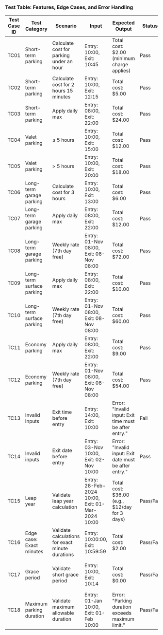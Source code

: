 ### Test Table: **Features, Edge Cases, and Error Handling**

| **Test Case ID** | **Test Category**         | **Scenario**                                     | **Input**                                             | **Expected Output**                                      | **Status**   | **Notes**                                         |
|-------------------|---------------------------|-------------------------------------------------|-------------------------------------------------------|----------------------------------------------------------|--------------|--------------------------------------------------|
| TC01              | Short-term parking       | Calculate cost for parking under an hour        | Entry: 10:00, Exit: 10:45                             | Total cost: $2.00 (minimum charge applies)               | Pass    | Confirm handling of partial hours.               |
| TC02              | Short-term parking       | Calculate cost for 2 hours 15 minutes           | Entry: 10:00, Exit: 12:15                             | Total cost: $5.00                                       | Pass    | Validate additional ½ hour increments.          |
| TC03              | Short-term parking       | Apply daily max                                 | Entry: 08:00, Exit: 22:00                             | Total cost: $24.00                                      | Pass    | Confirm daily maximum logic.                        |
| TC04              | Valet parking            | ≤ 5 hours                                       | Entry: 10:00, Exit: 15:00                             | Total cost: $12.00                                      | Pass    | Validate 5-hour valet rate rule.                |
| TC05              | Valet parking            | > 5 hours                                       | Entry: 10:00, Exit: 20:00                             | Total cost: $18.00                                      | Pass    | Validate full-day valet rate.                   |
| TC06              | Long-term garage parking | Calculate cost for 3 hours                      | Entry: 10:00, Exit: 13:00                             | Total cost: $6.00                                       | Pass    | Confirm hourly charges.                         |
| TC07              | Long-term garage parking | Apply daily max                                 | Entry: 08:00, Exit: 22:00                             | Total cost: $12.00                                      | Pass   | Validate daily maximum logic.                       |
| TC08              | Long-term garage parking | Weekly rate (7th day free)                      | Entry: 01-Nov 08:00, Exit: 08-Nov 08:00               | Total cost: $72.00                                      | Pass    | Confirm free 7th-day application.               |
| TC09              | Long-term surface parking| Apply daily max                                 | Entry: 08:00, Exit: 22:00                             | Total cost: $10.00                                      | Pass    | Validate surface lot daily max logic.           |
| TC10              | Long-term surface parking| Weekly rate (7th day free)                      | Entry: 01-Nov 08:00, Exit: 08-Nov 08:00               | Total cost: $60.00                                      | Pass    | Confirm weekly rate calculation.                |
| TC11              | Economy parking          | Apply daily max                                 | Entry: 08:00, Exit: 22:00                             | Total cost: $9.00                                       | Pass    | Validate economy lot daily maximum.                 |
| TC12              | Economy parking          | Weekly rate (7th day free)                      | Entry: 01-Nov 08:00, Exit: 08-Nov 08:00               | Total cost: $54.00                                      | Pass    | Confirm weekly rate calculation.                |
| TC13              | Invalid inputs           | Exit time before entry                          | Entry: 14:00, Exit: 10:00                             | Error: "Invalid input: Exit time must be after entry."   | Fail    | Validate error for negative intervals.          |
| TC14              | Invalid inputs           | Exit date before entry                          | Entry: 03-Nov 10:00, Exit: 02-Nov 10:00               | Error: "Invalid input: Exit date must be after entry."   | Pass    | Confirm error handling for date inputs.         |
| TC15              | Leap year                | Validate leap year calculation                  | Entry: 28-Feb-2024 10:00, Exit: 01-Mar-2024 10:00     | Total cost: $36.00 (e.g., $12/day for 3 days)           | Pass/Fail    | Ensure correct leap year logic.                 |
| TC16              | Edge case: Exact minutes | Validate calculations for exact minute durations| Entry: 10:00:00, Exit: 10:59:59                      | Total cost: $2.00                                       | Pass/Fail    | Confirm minute-level precision.                 |
| TC17              | Grace period             | Validate short grace period                     | Entry: 10:00, Exit: 10:14                             | Total cost: $0.00                                       | Pass/Fail    | Ensure consistent application of grace period.  |
| TC18              | Maximum parking duration | Validate maximum allowable duration             | Entry: 01-Jan 10:00, Exit: 01-Feb 10:00               | Error: "Parking duration exceeds maximum limit."        | Pass/Fail    | Confirm proper handling of excessive durations. |
